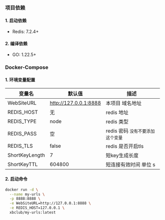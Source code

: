 
### 项目依赖

#### 1. 启动依赖

- Redis: 7.2.4+

#### 2. 编译依赖

- GO: 1.22.5+

### Docker-Compose

#### 1. 环境变量配置

| 变量名            | 默认值                   | 描述                    |
|----------------|-----------------------|-----------------------|
| WebSiteURL     | http://127.0.0.1:8888 | 本项目 域名地址              |
| REDIS_HOST     | 无                     | redis 地址              |
| REDIS_TYPE     | node                  | redis 类型              |
| REDIS_PASS     | 空                     | redis 密码 `没有不要添加这个变量` |
| REDIS_TLS      | false                 | redis 是否开启tls         |
| ShortKeyLength | 7                     | 短key生成长度              |
| ShortKeyTTL    | 604800                | 短连接有效时间  单位 s         |

#### 2. 启动命令

```bash
docker run -d \
  --name my-urls \
  -p 8888:8888 \
  -e WebSiteURL=http://127.0.0.1:8888 \
  -e REDIS_HOST=127.0.0.1 \
  xbclub/my-urls:latest
```